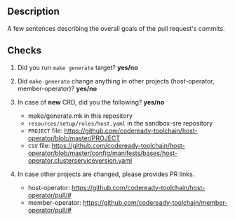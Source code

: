 ## Description
A few sentences describing the overall goals of the pull request's commits.

## Checks
1. Did you run `make generate` target? **yes/no**

2. Did `make generate` change anything in other projects (host-operator, member-operator)? **yes/no**

3. In case of **new** CRD, did you the following? **yes/no**
    - make/generate.mk in this repository
    - `resources/setup/roles/host.yaml` in the sandbox-sre repository
    - `PROJECT` file: https://github.com/codeready-toolchain/host-operator/blob/master/PROJECT
    - `CSV` file: https://github.com/codeready-toolchain/host-operator/blob/master/config/manifests/bases/host-operator.clusterserviceversion.yaml

4. In case other projects are changed, please provides PR links.
    - host-operator: https://github.com/codeready-toolchain/host-operator/pull/#
    - member-operator: https://github.com/codeready-toolchain/member-operator/pull/#
